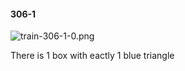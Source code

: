 #### 306-1
![train-306-1-0.png](https://github.com/lil-lab/nlvr/raw/master/nlvr/train/images/36/train-306-1-0.png "train-306-1-0.png")

There is 1 box with eactly 1 blue triangle